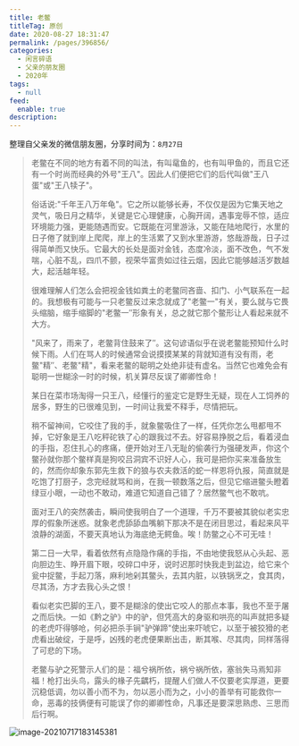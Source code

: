 ```yaml
---
title: 老鳖
titleTag: 原创
date: 2020-08-27 18:31:47
permalink: /pages/396856/
categories: 
  - 闲言碎语
  - 父亲的朋友圈
  - 2020年
tags: 
  - null
feed: 
  enable: true
description: 
---
```

整理自父亲发的微信朋友圈，分享时间为：`8月27日`

> 老鳖在不同的地方有着不同的叫法，有叫鼋鱼的，也有叫甲鱼的，而且它还有一个时尚而经典的外号"王八"。因此人们便把它们的后代叫做"王八蛋"或"王八犊子"。
>
> 俗话说:"千年王八万年龟"。它之所以能够长寿，不仅仅是因为它集天地之灵气，吸日月之精华，关键是它心理健康，心胸开阔，遇事宠辱不惊，适应环境能力强，更能随遇而安。它既能在河里游泳，又能在陆地爬行，水里的日子倦了就到岸上爬爬，岸上的生活累了又到水里游游，悠哉游哉，日子过得简单而又快乐。它最大的长处是面对金钱，态度冷淡，面不改色，气不发喘，心脏不乱，四爪不颤，视荣华富贵如过往云烟，因此它能够越活岁数越大，起活越年轻。
>
> 很难理解人们怎么会把视金钱如粪土的老鳖同吝啬、扣门、小气联系在一起的。我想极有可能与一只老鳖反过来念就成了"老鳖一"有关，要么就与它畏头缩脑，缩手缩脚的"老鳖一″形象有关，总之就它那个鳖形让人看起来就不大方。
>
> "风来了，雨来了，老鳖背住鼓来了″。这句谚语似乎在说老鳖能预知什么时候下雨。人们在骂人的时候通常会说摸摸某某的背就知道有没有雨，老鳖"精″、老鳖"精"，看来老鳖的聪明之处绝非徒有虚名。当然它也难免会有聪明一世糊涂一时的时候，机关算尽反误了卿卿性命！
>
> 某日在菜市场淘得一只王八，经懂行的鉴定它是野生无疑，现在人工饲养的居多，野生的已很难见到，一时间让我爱不释手，尽情把玩。
>
> 稍不留神间，它咬住了我的手，就象鳖吸住了一样，任凭你怎么甩都甩不掉，它好象是王八吃秤砣铁了心的跟我过不去。好容易挣脱之后，看着浸血的手指，忍住扎心的疼痛，便开始对王八无耻的偷袭行为强硬发声，你这个鳖孙就你那个鳖样真是狗咬吕洞宾不识好人心，我可是把你买来准备放生的，然而你却象东郭先生救下的狼与农夫救活的蛇一样恩将仇报，简直就是吃饱了打厨子，念完经就骂和尚，在我一顿数落之后，但见它缩进鳖头瞪着绿豆小眼，一动也不敢动，难道它知道自己错了？居然鳖气也不敢吭。
>
> 面对王八的突然袭击，瞬间使我明白了一个道理，千万不要被其貌似老实忠厚的假象所迷惑。就象老虎舔舔血嘴躺下那决不是在闭目思过，看起来风平浪静的湖面，不要天真地认为海底绝无鳄鱼。唉！防鳖之心不可无哇！
>
> 第二日一大早，看着依然有点隐隐作痛的手指，不由地使我怒从心头起、恶向胆边生、睁开眉下眼，咬碎口中牙，说时迟那时快我走到盆边，给它来个瓮中捉鳖，手起刀落，麻利地剁其鳖头，去其内脏，以铁锅烹之，食其肉，尽其汤，方才去我心头之恨！
>
> 看似老实巴脚的王八，要不是糊涂的使出它咬人的那点本事，我也不至于屠之而后快。一如《黔之驴》中的驴，但凭高大的身驱和哄亮的叫声就把多疑的老虎吓得够呛，何必把杀手锏"驴弹蹄"使出来吓唬它，以至于被狡猾的老虎看出破绽，于是呼，凶残的老虎便果断出击，断其喉、尽其肉，同样落得了可悲的下场。
>
> 老鳖与驴之死警示人们的是：福兮祸所依，祸兮祸所依，塞翁失马焉知非福！枪打出头鸟，露头的椽子先齵朽，提醒人们做人不仅要老实厚道，更要沉稳低调，勿以善小而不为，勿以恶小而为之，小小的善举有可能救你一命，恶毒的技俩便有可能误了你的卿卿性命，凡事还是要深思熟虑、三思而后行啊。

![image-20210717183145381](http://t.eryajf.net/imgs/2021/09/d679df70088993c7.jpg)